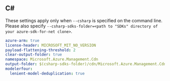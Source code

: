 ## C#

These settings apply only when `--csharp` is specified on the command line.
Please also specify `--csharp-sdks-folder=<path to "SDKs" directory of your azure-sdk-for-net clone>`.

```yaml $(csharp)
azure-arm: true
license-header: MICROSOFT_MIT_NO_VERSION
payload-flattening-threshold: 2
clear-output-folder: true
namespace: Microsoft.Azure.Management.Cdn
output-folder: $(csharp-sdks-folder)/cdn/Microsoft.Azure.Management.Cdn/src/Generated
modelerfour:
  lenient-model-deduplication: true
```
